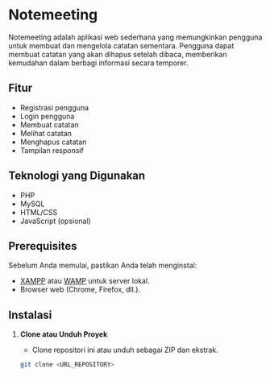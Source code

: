 # Notemeeting

Notemeeting adalah aplikasi web sederhana yang memungkinkan pengguna untuk membuat dan mengelola catatan sementara. Pengguna dapat membuat catatan yang akan dihapus setelah dibaca, memberikan kemudahan dalam berbagi informasi secara temporer.

## Fitur

- Registrasi pengguna
- Login pengguna
- Membuat catatan
- Melihat catatan
- Menghapus catatan
- Tampilan responsif

## Teknologi yang Digunakan

- PHP
- MySQL
- HTML/CSS
- JavaScript (opsional)

## Prerequisites

Sebelum Anda memulai, pastikan Anda telah menginstal:

- [XAMPP](https://www.apachefriends.org/index.html) atau [WAMP](http://www.wampserver.com/en/) untuk server lokal.
- Browser web (Chrome, Firefox, dll.).

## Instalasi

1. **Clone atau Unduh Proyek**
   - Clone repositori ini atau unduh sebagai ZIP dan ekstrak.

   ```bash
   git clone <URL_REPOSITORY>
   
